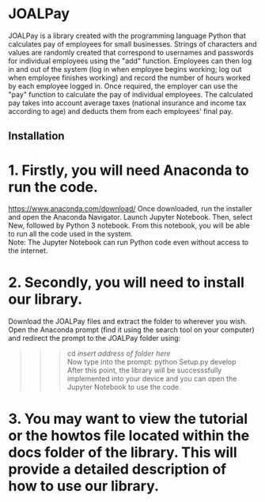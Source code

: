 # JOALPay
JOALPay is a library created with the programming language Python that calculates pay of employees for small businesses. Strings of characters and values are randomly created that correspond to usernames and passwords for individual employees using the "add" function. Employees can then log in and out of the system (log in when employee begins working; log out when employee finishes working) and record the number of hours worked by each employee logged in. Once required, the employer can use the "pay" function to calculate the pay of individual employees. The calculated pay takes into account average taxes (national insurance and income tax according to age) and deducts them from each employees' final pay.

## Installation
# 1. Firstly, you will need Anaconda to run the code. 
https://www.anaconda.com/download/
Once downloaded, run the installer and open the Anaconda Navigator. Launch Jupyter Notebook. Then, select New, followed by Python 3 notebook. From this notebook, you will be able to run all the code used in the system. <br/>
Note: The Jupyter Notebook can run Python code even without access to the internet. <br/>
# 2. Secondly, you will need to install our library.
Download the JOALPay files and extract the folder to wherever you wish. Open the Anaconda prompt (find it using the search tool on your computer) and redirect the prompt to the JOALPay folder using: <br/>
>>> cd *insert address of folder here* <br/>
Now type into the prompt:
>>> python Setup.py develop <br/>
After this point, the library will be successsfully implemented into your device and you can open the Jupyter Notebook to use the code.
# 3. You may want to view the tutorial or the howtos file located within the docs folder of the library. This will provide a detailed description of how to use our library.

